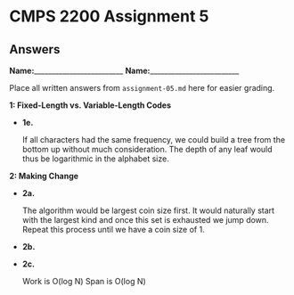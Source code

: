 # CMPS 2200 Assignment 5
## Answers

**Name:**_________________________
**Name:**_________________________

Place all written answers from `assignment-05.md` here for easier grading.


**1: Fixed-Length vs. Variable-Length Codes**

- **1e.**

    If all characters had the same frequency, we could build a tree from the bottom up without much consideration. The depth of any leaf would thus be logarithmic in the alphabet size.

**2: Making Change**

- **2a.**

    The algorithm would be largest coin size first. It would naturally start with the largest kind and once this set is exhausted we jump down. Repeat this process until we have a coin size of 1. 


- **2b.**

- **2c.**

    Work is O(log N)
    Span is O(log N)



